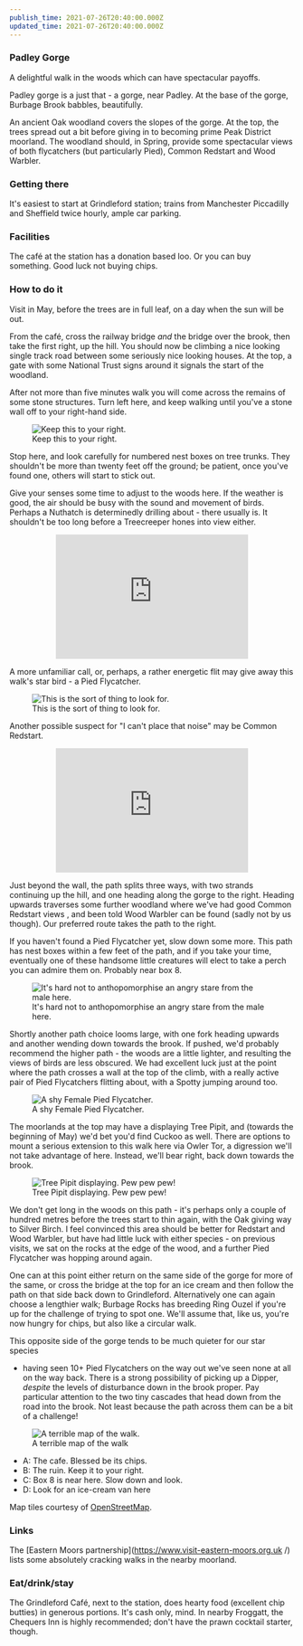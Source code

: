 ```yaml
---
publish_time: 2021-07-26T20:40:00.000Z
updated_time: 2021-07-26T20:40:00.000Z
---
```

### Padley Gorge

A delightful walk in the woods which can have spectacular payoffs.

Padley gorge is a just that - a gorge, near Padley. At the base of the
gorge, Burbage Brook babbles, beautifully. 

An ancient Oak woodland covers the slopes of the gorge. At the top, the trees
spread out a bit before giving in to becoming prime Peak District moorland.
The woodland should, in Spring, provide some spectacular views of both
flycatchers (but particularly Pied), Common Redstart and Wood Warbler.

### Getting there

It's easiest to start at Grindleford station; trains from Manchester
Piccadilly and Sheffield twice hourly, ample car parking.

### Facilities

The café at the station has a donation based loo. Or you can buy something.
Good luck not buying chips.

### How to do it

Visit in May, before the trees are in full leaf, on a day when
the sun will be out.

From the café, cross the railway bridge _and_ the bridge over the
brook, then take the first right, up the hill. You should now be climbing a
nice looking single track road between some seriously nice looking houses. 
At the top, a gate with some National Trust signs around it signals the start of
the woodland.

After not more than five minutes walk you will come across the remains of
some stone structures. Turn left here, and keep walking until you've a stone
wall off to your right-hand side.

<figure class="figure">
  <img
    src="Padley_Gorge-ruins.png"
    class="figure-img img-fluid rounded"
    alt="Keep this to your right.">
  <figcaption class="figure-caption text-center">
    Keep this to your right.
  </figcaption>
</figure>

Stop here, and look carefully for numbered
nest boxes on tree trunks. They shouldn't be more than twenty feet off the 
ground; be patient, once you've found one, others will start to stick out.

Give your senses some time to adjust to the woods here. If the weather is
good, the air should be busy with the sound and movement of birds. Perhaps a
Nuthatch is determinedly drilling about - there usually is. It shouldn't be
too long before a Treecreeper hones into view either.

<div style="display: block; margin: 0 auto; text-align: center">
<iframe src='https://www.xeno-canto.org/34594/embed' scrolling='no' 
frameborder='0' width='340' height='220'></iframe>
</div> 

A more unfamiliar call, or, perhaps, a rather energetic flit may give away this
walk's star bird - a Pied Flycatcher.

<figure class="figure">
  <img
    src="Padley_Gorge-pied-in-situ.png"
    class="figure-img img-fluid rounded"
    alt="This is the sort of thing to look for.">
  <figcaption class="figure-caption text-center">
    This is the sort of thing to look for.
  </figcaption>
</figure>

Another possible suspect for "I can't place that noise" may be Common Redstart.

<div style="display: block; margin: 0 auto; text-align: center">
<iframe src='https://www.xeno-canto.org/76760/embed' scrolling='no' 
frameborder='0' width='340' height='220'></iframe>
</div> 

Just beyond the wall, the path splits three ways, with two strands continuing
up the hill, and one heading along the gorge to the right. Heading upwards
traverses some further woodland where we've had good Common Redstart views
, and been told Wood Warbler can be found (sadly not by us though). Our
 preferred route takes the path to the right. 

If you haven't found a Pied Flycatcher yet, slow down some more. This path
has nest boxes within a few feet of the path, and if you take your time,
eventually one of these handsome little creatures will elect to take a
perch you can admire them on. Probably near box 8.

<figure class="figure">
  <img
    src="Padley_Gorge-pied-stare.png"
    class="figure-img img-fluid rounded"
    alt="It's hard not to anthopomorphise an angry stare from the male here.">
  <figcaption class="figure-caption text-center">
    It's hard not to anthopomorphise an angry stare from the male here.
  </figcaption>
</figure>

Shortly another path choice looms large, with one fork heading upwards and
another wending down towards the brook. If pushed, we'd probably recommend the
higher path - the woods are a little lighter, and resulting the views of
birds are less obscured. We had excellent luck just at the point
where the path crosses a wall at the top of the climb, with a really active
pair of Pied Flycatchers flitting about, with a Spotty jumping around too.

<figure class="figure">
  <img
    src="Padley_Gorge-pied-female.png"
    class="figure-img img-fluid rounded"
    alt="A shy Female Pied Flycatcher.">
  <figcaption class="figure-caption text-center">
    A shy Female Pied Flycatcher.
  </figcaption>
</figure>

The moorlands at the top may have a displaying Tree Pipit, and (towards the
beginning of May) we'd bet you'd find Cuckoo as well. There are options to
mount a serious extension to this walk here via Owler Tor, a digression we'll
not take advantage of here. Instead, we'll bear right, back down towards the
brook.

<figure class="figure">
  <img
    src="Padley_Gorge-tree-pipit.png"
    class="figure-img img-fluid rounded"
    alt="Tree Pipit displaying. Pew pew pew!">
  <figcaption class="figure-caption text-center">
    Tree Pipit displaying. Pew pew pew!
  </figcaption>
</figure>

We don't get long in the woods on this path - it's perhaps only a couple of
hundred metres before the trees start to thin again, with the Oak giving way
to Silver Birch. I feel convinced this area should be better for Redstart and
Wood Warbler, but have had little luck with either species - on previous
visits, we sat on the rocks at the edge of the wood, and a further Pied
Flycatcher was hopping around again.

One can at this point either return on the same side of the gorge for more of
the same, or cross the bridge at the top for an ice cream and then follow the
path on that side back down to Grindleford. Alternatively one can again
choose a lengthier walk; Burbage Rocks has breeding Ring Ouzel if you're up
for the challenge of trying to spot one. We'll assume that, like us, you're
now hungry for chips, but also like a circular walk.  

This opposite side of the gorge tends to be much quieter for our star species
- having seen 10+ Pied Flycatchers on the way out we've seen none at all on
the way back. There is a strong possibility of
picking up a Dipper, _despite_ the levels of disturbance down in the brook
proper. Pay particular attention to the two tiny cascades that head down from
the road into the brook. Not least because the path across them can be a bit
of a challenge!

<figure class="figure">
  <img
    src="Padley_Gorge-walk.png"
    class="figure-img img-fluid rounded"
    alt="A terrible map of the walk.">
  <figcaption class="figure-caption text-center">
    A terrible map of the walk
  </figcaption>
</figure>

<ul>
    <li>A: The cafe. Blessed be its chips.</li>
    <li>B: The ruin. Keep it to your right.</li>
    <li>C: Box 8 is near here. Slow down and look.</li>
    <li>D: Look for an ice-cream van here</li>
</ul>

Map tiles courtesy of [OpenStreetMap](https://www.openstreetmap.org/).

### Links

The [Eastern Moors partnership](https://www.visit-eastern-moors.org.uk
/) lists some absolutely cracking walks in the nearby moorland.

### Eat/drink/stay

The Grindleford Café, next to the station, does hearty food (excellent
chip butties) in generous portions. It's cash only, mind. In nearby
Froggatt, the Chequers Inn is highly recommended; don't have the prawn
cocktail starter, though.